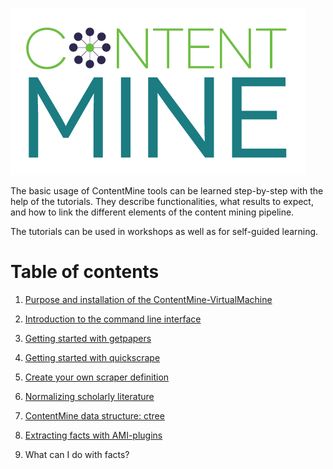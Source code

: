 ![ContentMine logo](https://github.com/ContentMine/assets/blob/master/png/Content_mine(small).png)

The basic usage of ContentMine tools can be learned step-by-step with the help of the tutorials. They describe functionalities, what results to expect, and how to link the different elements of the content mining pipeline.

The tutorials can be used in workshops as well as for self-guided learning.


# Table of contents

1. [Purpose and installation of the ContentMine-VirtualMachine](vms/README.md)

2. [Introduction to the command line interface](shell/README.md)

3. [Getting started with getpapers](getpapers/README.md)

4. [Getting started with quickscrape](quickscrape/README.md)

5. [Create your own scraper definition](journal-scrapers/README.md)

6. [Normalizing scholarly literature](norma/README.md)

7. [ContentMine data structure: ctree](ctree/README.md)

8. [Extracting facts with AMI-plugins](ami/README.md)

9. What can I do with facts?